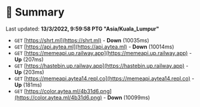 # 📖 Summary
Last updated: **13/3/2022, 9:59:58 PTG "Asia/Kuala_Lumpur"**

- `GET` [https://shrt.ml](https://shrt.ml) - **Down** (10035ms)
- `GET` [https://api.aytea.ml](https://api.aytea.ml) - **Down** (10014ms)
- `GET` [https://memeapi.up.railway.app](https://memeapi.up.railway.app) - **Up** (207ms)
- `GET` [https://hastebin.up.railway.app](https://hastebin.up.railway.app) - **Up** (203ms)
- `GET` [https://memeapi.aytea14.repl.co](https://memeapi.aytea14.repl.co) - **Up** (181ms)
- `GET` [https://color.aytea.ml/4b31d6.png](https://color.aytea.ml/4b31d6.png) - **Down** (10099ms)
